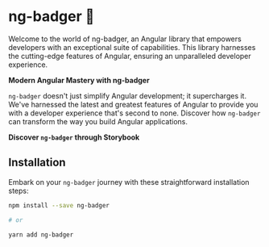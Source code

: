 # ng-badger 🦡

Welcome to the world of ng-badger, an Angular library that empowers developers with an exceptional suite of capabilities. This library harnesses the cutting-edge features of Angular, ensuring an unparalleled developer experience.

**Modern Angular Mastery with ng-badger**

`ng-badger` doesn't just simplify Angular development; it supercharges it. We've harnessed the latest and greatest features of Angular to provide you with a developer experience that's second to none. Discover how `ng-badger` can transform the way you build Angular applications.

**Discover `ng-badger` through Storybook**



## Installation

Embark on your `ng-badger` journey with these straightforward installation steps:

```bash
npm install --save ng-badger

# or

yarn add ng-badger
```
